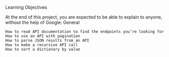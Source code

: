 Learning Objectives

At the end of this project, you are expected to be able to explain to anyone, without the help of Google:
General

    How to read API documentation to find the endpoints you’re looking for
    How to use an API with pagination
    How to parse JSON results from an API
    How to make a recursive API call
    How to sort a dictionary by value

